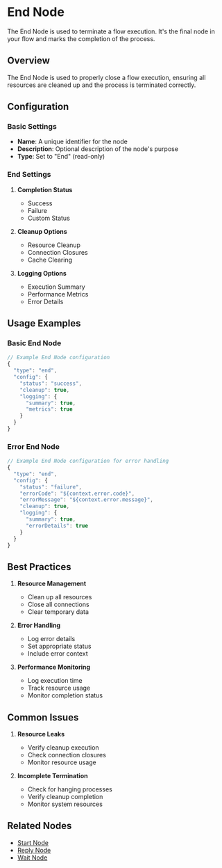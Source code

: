 # End Node

The End Node is used to terminate a flow execution. It's the final node in your flow and marks the completion of the process.

## Overview

The End Node is used to properly close a flow execution, ensuring all resources are cleaned up and the process is terminated correctly.

## Configuration

### Basic Settings

- **Name**: A unique identifier for the node
- **Description**: Optional description of the node's purpose
- **Type**: Set to "End" (read-only)

### End Settings

1. **Completion Status**
   - Success
   - Failure
   - Custom Status

2. **Cleanup Options**
   - Resource Cleanup
   - Connection Closures
   - Cache Clearing

3. **Logging Options**
   - Execution Summary
   - Performance Metrics
   - Error Details

## Usage Examples

### Basic End Node

```javascript
// Example End Node configuration
{
  "type": "end",
  "config": {
    "status": "success",
    "cleanup": true,
    "logging": {
      "summary": true,
      "metrics": true
    }
  }
}
```

### Error End Node

```javascript
// Example End Node configuration for error handling
{
  "type": "end",
  "config": {
    "status": "failure",
    "errorCode": "${context.error.code}",
    "errorMessage": "${context.error.message}",
    "cleanup": true,
    "logging": {
      "summary": true,
      "errorDetails": true
    }
  }
}
```

## Best Practices

1. **Resource Management**
   - Clean up all resources
   - Close all connections
   - Clear temporary data

2. **Error Handling**
   - Log error details
   - Set appropriate status
   - Include error context

3. **Performance Monitoring**
   - Log execution time
   - Track resource usage
   - Monitor completion status

## Common Issues

1. **Resource Leaks**
   - Verify cleanup execution
   - Check connection closures
   - Monitor resource usage

2. **Incomplete Termination**
   - Check for hanging processes
   - Verify cleanup completion
   - Monitor system resources

## Related Nodes

- [Start Node](./start-node.md)
- [Reply Node](./reply-node.md)
- [Wait Node](./wait-node.md) 